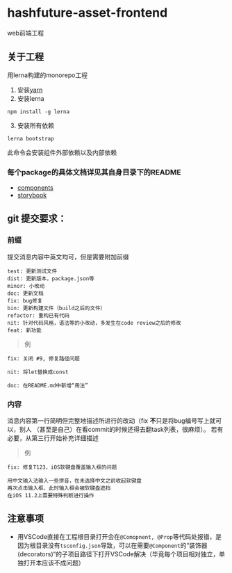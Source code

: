 # hashfuture-asset-frontend
web前端工程

## 关于工程

用lerna构建的monorepo工程


1. 安装[yarn](https://yarnpkg.com/en/docs/install)
2. 安装lerna
```
npm install -g lerna
```
3. 安装所有依赖
```
lerna bootstrap
```
此命令会安装组件外部依赖以及内部依赖

### 每个package的具体文档详见其自身目录下的README

- [components](./packages/components/README.md)
- [storybook](./packages/storybook/README.md)

## git 提交要求：

### 前缀

提交消息内容中英文均可，但是需要附加前缀

```
test: 更新测试文件
dist: 更新版本，package.json等
minor: 小改动
doc: 更新文档
fix: bug修复
bin: 更新构建文件（build之后的文件）
refactor: 重构已有代码
nit: 针对代码风格，语法等的小改动，多发生在code review之后的修改
feat: 新功能
```

>例
```
fix: 关闭 #9, 修复路径问题

nit: 将let替换成const

doc: 在README.md中新增“用法”
```

### 内容
消息内容第一行简明但完整地描述所进行的改动（fix **不**只是将bug编号写上就可以，别人
（甚至是自己）在看commit的时候还得去翻task列表，很麻烦）。
若有必要，从第三行开始补充详细描述

>例
```
fix: 修复T123，iOS软键盘覆盖输入框的问题

用中文输入法输入一些拼音，在未选择中文之前收起软键盘
再次点击输入框，此时输入框会被软键盘遮挡
在iOS 11.2上需要特殊判断进行操作
```

## 注意事项

- 用VSCode直接在工程根目录打开会在`@Comopnent, @Prop`等代码处报错，是因为根目录没有`tsconfig.json`导致，可以在需要`@Component`的“装饰器(decorators)“的子项目路径下打开VSCode解决（毕竟每个项目相对独立，单独打开本应该不成问题）

